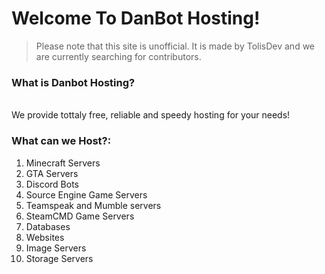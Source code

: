# Welcome To DanBot Hosting!

> Please note that this site is unofficial. It is made by TolisDev and we are currently searching for contributors.

### What is Danbot Hosting?
<br>
We provide tottaly free, reliable and speedy hosting for your needs!

### What can we Host?:
1. Minecraft Servers
2. GTA Servers
3. Discord Bots
4. Source Engine Game Servers
5. Teamspeak and Mumble servers
6. SteamCMD Game Servers
7. Databases
8. Websites
9. Image Servers
10. Storage Servers
